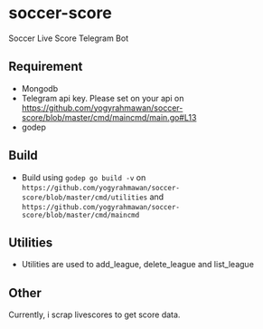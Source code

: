 # soccer-score
Soccer Live Score Telegram Bot

## Requirement
* Mongodb
* Telegram api key. Please set on your api on https://github.com/yogyrahmawan/soccer-score/blob/master/cmd/maincmd/main.go#L13
* godep

## Build
* Build using `godep go build -v` on `https://github.com/yogyrahmawan/soccer-score/blob/master/cmd/utilities` and `https://github.com/yogyrahmawan/soccer-score/blob/master/cmd/maincmd`

## Utilities
* Utilities are used to add_league, delete_league and list_league

## Other
Currently, i scrap livescores to get score data. 
